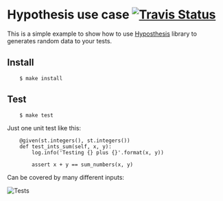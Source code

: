 # Hypothesis use case <a href="https://travis-ci.org/lohanbodevan/hypothesis-use-case"><img alt="Travis Status" src="https://travis-ci.org/lohanbodevan/hypothesis-use-case.svg?branch=master"></a>

This is a simple example to show how to use [Hyposthesis](https://hypothesis.readthedocs.io/en/latest/index.html) library to generates random data to your tests.

## Install
```
    $ make install
```

## Test
```
    $ make test
```

Just one unit test like this:
```
    @given(st.integers(), st.integers())
    def test_ints_sum(self, x, y):
        log.info('Testing {} plus {}'.format(x, y))

        assert x + y == sum_numbers(x, y)
```

Can be covered by many different inputs:

<img alt="Tests" src="http://res.cloudinary.com/lbodevan/image/upload/v1477284272/Captura_de_Tela_2016-10-24_a%CC%80s_02.43.38_zgkoww.png">
